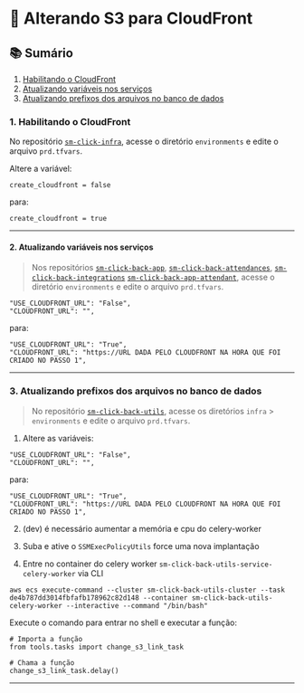 # 🔄 Alterando S3 para CloudFront

## 📚 Sumário

1. [Habilitando o CloudFront](#1-habilitando-o-cloudfront)  
2. [Atualizando variáveis nos serviços](#2-atualizando-variáveis-nos-serviços)  
3. [Atualizando prefixos dos arquivos no banco de dados](#3-atualizando-prefixos-dos-arquivos-no-banco-de-dados)

### 1. Habilitando o CloudFront

No repositório [`sm-click-infra`](https://github.com/service-marketing/sm-click-infra), acesse o diretório `environments` e edite o arquivo `prd.tfvars`.

Altere a variável:

```hcl
create_cloudfront = false
```

para:

```hcl
create_cloudfront = true
```

<hr />

#### 2. Atualizando variáveis nos serviços

> Nos repositórios [`sm-click-back-app`](https://github.com/service-marketing/sm-click-back-app), [`sm-click-back-attendances`](https://github.com/service-marketing/sm-click-back-attendances), [`sm-click-back-integrations`](https://github.com/service-marketing/sm-click-back-integrations) [`sm-click-back-app-attendant`](https://github.com/service-marketing/sm-click-back-app-attendant), acesse o diretório `environments` e edite o arquivo `prd.tfvars`.

```hcl
"USE_CLOUDFRONT_URL": "False",
"CLOUDFRONT_URL": "",
```

para:

```hcl
"USE_CLOUDFRONT_URL": "True",
"CLOUDFRONT_URL": "https://URL DADA PELO CLOUDFRONT NA HORA QUE FOI CRIADO NO PASSO 1",
```

<hr />

### 3. Atualizando prefixos dos arquivos no banco de dados

> No repositório [`sm-click-back-utils`](https://github.com/service-marketing/sm-click-back-utils), acesse os diretórios `infra` > `environments` e edite o arquivo `prd.tfvars`.

1. Altere as variáveis:

```hcl
"USE_CLOUDFRONT_URL": "False",
"CLOUDFRONT_URL": "",
```

para:

```hcl
"USE_CLOUDFRONT_URL": "True",
"CLOUDFRONT_URL": "https://URL DADA PELO CLOUDFRONT NA HORA QUE FOI CRIADO NO PASSO 1",
```

2. (dev) é necessário aumentar a memória e cpu do celery-worker

3. Suba e ative o `SSMExecPolicyUtils` force uma nova implantação

4. Entre no container do celery worker `sm-click-back-utils-service-celery-worker` via CLI

```hcl
aws ecs execute-command --cluster sm-click-back-utils-cluster --task de4b787dd3014fbfafb178962c82d148 --container sm-click-back-utils-celery-worker --interactive --command "/bin/bash" 
```

Execute o comando para entrar no shell e executar a função:

```hcl
# Importa a função
from tools.tasks import change_s3_link_task

# Chama a função
change_s3_link_task.delay()
```

  
<hr />

